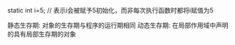 static int i=5;		// 表示i会被赋予5初始化，而非每次执行函数时都将i赋值为5

静态生存期: 对象的生存期与程序的运行期相同
动态生存期: 在局部作用域中声明的具有局部生存期的对象

